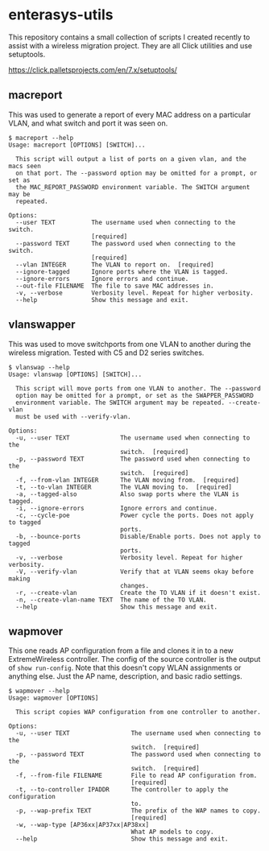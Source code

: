 # enterasys-utils

This repository contains a small collection of scripts I created recently to assist with a wireless migration project. They are all Click utilities and use setuptools.

https://click.palletsprojects.com/en/7.x/setuptools/

## macreport

This was used to generate a report of every MAC address on a particular VLAN, and what switch and port it was seen on.

```
$ macreport --help
Usage: macreport [OPTIONS] [SWITCH]...

  This script will output a list of ports on a given vlan, and the macs seen
  on that port. The --password option may be omitted for a prompt, or set as
  the MAC_REPORT_PASSWORD environment variable. The SWITCH argument may be
  repeated.

Options:
  --user TEXT          The username used when connecting to the switch.
                       [required]
  --password TEXT      The password used when connecting to the switch.
                       [required]
  --vlan INTEGER       The VLAN to report on.  [required]
  --ignore-tagged      Ignore ports where the VLAN is tagged.
  --ignore-errors      Ignore errors and continue.
  --out-file FILENAME  The file to save MAC addresses in.
  -v, --verbose        Verbosity level. Repeat for higher verbosity.
  --help               Show this message and exit.
```

## vlanswapper

This was used to move switchports from one VLAN to another during the wireless migration. Tested with C5 and D2 series switches.

```
$ vlanswap --help
Usage: vlanswap [OPTIONS] [SWITCH]...

  This script will move ports from one VLAN to another. The --password
  option may be omitted for a prompt, or set as the SWAPPER_PASSWORD
  environment variable. The SWITCH argument may be repeated. --create-vlan
  must be used with --verify-vlan.

Options:
  -u, --user TEXT              The username used when connecting to the
                               switch.  [required]
  -p, --password TEXT          The password used when connecting to the
                               switch.  [required]
  -f, --from-vlan INTEGER      The VLAN moving from.  [required]
  -t, --to-vlan INTEGER        The VLAN moving to.  [required]
  -a, --tagged-also            Also swap ports where the VLAN is tagged.
  -i, --ignore-errors          Ignore errors and continue.
  -c, --cycle-poe              Power cycle the ports. Does not apply to tagged
                               ports.
  -b, --bounce-ports           Disable/Enable ports. Does not apply to tagged
                               ports.
  -v, --verbose                Verbosity level. Repeat for higher verbosity.
  -V, --verify-vlan            Verify that at VLAN seems okay before making
                               changes.
  -r, --create-vlan            Create the TO VLAN if it doesn't exist.
  -n, --create-vlan-name TEXT  The name of the TO VLAN.
  --help                       Show this message and exit.
```

## wapmover

This one reads AP configuration from a file and clones it in to a new ExtremeWireless controller. The config of the source controller is the output of `show run-config`. Note that this doesn't copy WLAN assignments or anything else. Just the AP name, description, and basic radio settings.

```
$ wapmover --help
Usage: wapmover [OPTIONS]

  This script copies WAP configuration from one controller to another.

Options:
  -u, --user TEXT                 The username used when connecting to the
                                  switch.  [required]
  -p, --password TEXT             The password used when connecting to the
                                  switch.  [required]
  -f, --from-file FILENAME        File to read AP configuration from.
                                  [required]
  -t, --to-controller IPADDR      The controller to apply the configuration
                                  to.
  -p, --wap-prefix TEXT           The prefix of the WAP names to copy.
                                  [required]
  -w, --wap-type [AP36xx|AP37xx|AP38xx]
                                  What AP models to copy.
  --help                          Show this message and exit.
  ```

